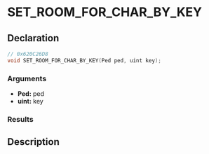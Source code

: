 # SET_ROOM_FOR_CHAR_BY_KEY

## Declaration
```cpp
// 0x620C26D8
void SET_ROOM_FOR_CHAR_BY_KEY(Ped ped, uint key);
```

### Arguments
- **Ped:** ped
- **uint:** key

### Results

## Description
